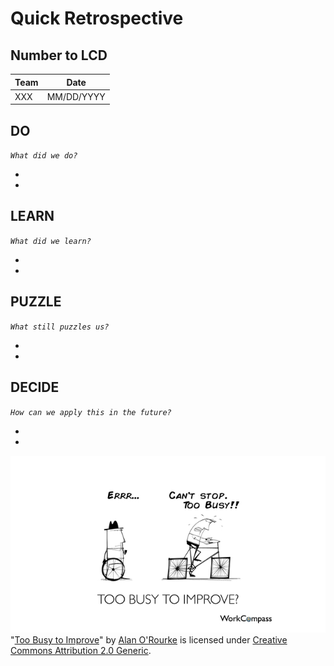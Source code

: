 # Quick Retrospective

## Number to LCD

| Team | Date |
| ---- | ---- |
| XXX | MM/DD/YYYY |

## DO
_`What did we do?`_

- 
-

## LEARN
_`What did we learn?`_

-
-

## PUZZLE
_`What still puzzles us?`_

-
-

## DECIDE
_`How can we apply this in the future?`_

-
-

![Retrospective](./images/Retrospective.jpg)<br>
"[Too Busy to Improve](https://commons.wikimedia.org/wiki/File:Too_Busy_To_Improve_-_Performance_Management_-_Square_Wheels.png)" by [Alan O'Rourke](https://www.flickr.com/people/33524159@N00) is licensed under [Creative Commons Attribution 2.0 Generic](https://creativecommons.org/licenses/by/2.0/deed.en).
